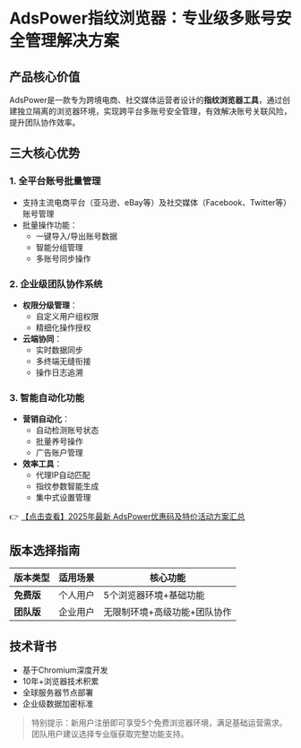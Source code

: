 # AdsPower指纹浏览器：专业级多账号安全管理解决方案

## 产品核心价值
AdsPower是一款专为跨境电商、社交媒体运营者设计的**指纹浏览器工具**，通过创建独立隔离的浏览器环境，实现跨平台多账号安全管理，有效解决账号关联风险，提升团队协作效率。

## 三大核心优势

### 1. 全平台账号批量管理
- 支持主流电商平台（亚马逊、eBay等）及社交媒体（Facebook、Twitter等）账号管理
- 批量操作功能：
  - 一键导入/导出账号数据
  - 智能分组管理
  - 多账号同步操作

### 2. 企业级团队协作系统
- **权限分级管理**：
  - 自定义用户组权限
  - 精细化操作授权
- **云端协同**：
  - 实时数据同步
  - 多终端无缝衔接
  - 操作日志追溯

### 3. 智能自动化功能
- **营销自动化**：
  - 自动检测账号状态
  - 批量养号操作
  - 广告账户管理
- **效率工具**：
  - 代理IP自动匹配
  - 指纹参数智能生成
  - 集中式设置管理

👉 [【点击查看】2025年最新 AdsPower优惠码及特价活动方案汇总](https://bit.ly/adspower_free)

## 版本选择指南
| 版本类型 | 适用场景 | 核心功能 |
|---------|---------|---------|
| **免费版** | 个人用户 | 5个浏览器环境+基础功能 |
| **团队版** | 企业用户 | 无限制环境+高级功能+团队协作 |

## 技术背书
- 基于Chromium深度开发
- 10年+浏览器技术积累
- 全球服务器节点部署
- 企业级数据加密标准

> 特别提示：新用户注册即可享受5个免费浏览器环境，满足基础运营需求。团队用户建议选择专业版获取完整功能支持。